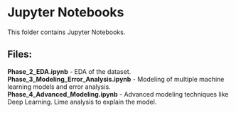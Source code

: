 # Jupyter Notebooks
This folder contains Jupyter Notebooks.

## Files:
**Phase_2_EDA.ipynb** - EDA of the dataset.  
**Phase_3_Modeling_Error_Analysis.ipynb** - Modeling of multiple machine learning models and error analysis.  
**Phase_4_Advanced_Modeling.ipynb** - Advanced modeling techniques like Deep Learning. Lime analysis to explain the model.  